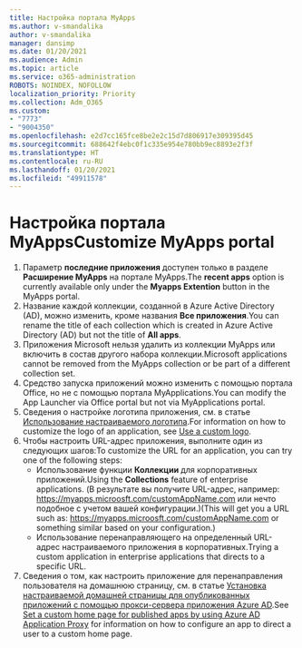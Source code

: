 ```yaml
---
title: Настройка портала MyApps
ms.author: v-smandalika
author: v-smandalika
manager: dansimp
ms.date: 01/20/2021
ms.audience: Admin
ms.topic: article
ms.service: o365-administration
ROBOTS: NOINDEX, NOFOLLOW
localization_priority: Priority
ms.collection: Adm_O365
ms.custom:
- "7773"
- "9004350"
ms.openlocfilehash: e2d7cc165fce8be2e2c15d7d806917e309395d45
ms.sourcegitcommit: 688642f4ebc0f1c335e954e780bb9ec8893e2f3f
ms.translationtype: HT
ms.contentlocale: ru-RU
ms.lasthandoff: 01/20/2021
ms.locfileid: "49911578"
---
```

# <a name="customize-myapps-portal"></a><span data-ttu-id="4d22e-102">Настройка портала MyApps</span><span class="sxs-lookup"><span data-stu-id="4d22e-102">Customize MyApps portal</span></span>

1. <span data-ttu-id="4d22e-103">Параметр **последние приложения** доступен только в разделе **Расширение MyApps** на портале MyApps.</span><span class="sxs-lookup"><span data-stu-id="4d22e-103">The **recent apps** option is currently available only under the **Myapps Extention** button in the MyApps portal.</span></span>
2. <span data-ttu-id="4d22e-104">Название каждой коллекции, созданной в Azure Active Directory (AD), можно изменить, кроме названия **Все приложения**.</span><span class="sxs-lookup"><span data-stu-id="4d22e-104">You can rename the title of each collection which is created in Azure Active Directory (AD) but not the title of **All apps**.</span></span>
3. <span data-ttu-id="4d22e-105">Приложения Microsoft нельзя удалить из коллекции MyApps или включить в состав другого набора коллекции.</span><span class="sxs-lookup"><span data-stu-id="4d22e-105">Microsoft applications cannot be removed from the MyApps collection or be part of a different collection set.</span></span>
4. <span data-ttu-id="4d22e-106">Средство запуска приложений можно изменить с помощью портала Office, но не с помощью портала MyApplications.</span><span class="sxs-lookup"><span data-stu-id="4d22e-106">You can modify the App Launcher via Office portal but not via MyApplications portal.</span></span>
5. <span data-ttu-id="4d22e-107">Сведения о настройке логотипа приложения, см. в статье [Использование настраиваемого логотипа](https://docs.microsoft.com/azure/active-directory/manage-apps/add-application-portal-configure#use-a-custom-logo).</span><span class="sxs-lookup"><span data-stu-id="4d22e-107">For information on how to customize the logo of an application, see [Use a custom logo](https://docs.microsoft.com/azure/active-directory/manage-apps/add-application-portal-configure#use-a-custom-logo).</span></span>
6. <span data-ttu-id="4d22e-108">Чтобы настроить URL-адрес приложения, выполните один из следующих шагов:</span><span class="sxs-lookup"><span data-stu-id="4d22e-108">To customize the URL for an application, you can try one of the following steps:</span></span>
    - <span data-ttu-id="4d22e-109">Использование функции **Коллекции** для корпоративных приложений.</span><span class="sxs-lookup"><span data-stu-id="4d22e-109">Using the **Collections** feature of enterprise applications.</span></span> <span data-ttu-id="4d22e-110">(В результате вы получите URL-адрес, например: https://myapps.microosft.com/customAppName.com или нечто подобное с учетом вашей конфигурации.)</span><span class="sxs-lookup"><span data-stu-id="4d22e-110">(This will get you a URL such as: https://myapps.microosft.com/customAppName.com or something similar based on your configuration.)</span></span>
    - <span data-ttu-id="4d22e-111">Использование перенаправляющего на определенный URL-адрес настраиваемого приложения в корпоративных.</span><span class="sxs-lookup"><span data-stu-id="4d22e-111">Trying a custom application in enterprise applications that directs to a specific URL.</span></span>
7. <span data-ttu-id="4d22e-112">Сведения о том, как настроить приложение для перенаправления пользователя на домашнюю страницу, см. в статье [Установка настраиваемой домашней страницы для опубликованных приложений с помощью прокси-сервера приложения Azure AD](https://docs.microsoft.com/azure/active-directory/manage-apps/application-proxy-configure-custom-home-page).</span><span class="sxs-lookup"><span data-stu-id="4d22e-112">See [Set a custom home page for published apps by using Azure AD Application Proxy](https://docs.microsoft.com/azure/active-directory/manage-apps/application-proxy-configure-custom-home-page) for information on how to configure an app to direct a user to a custom home page.</span></span>
